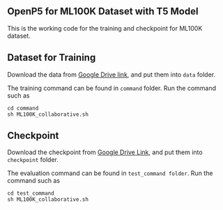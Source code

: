 ## OpenP5 for ML100K Dataset with T5 Model

This is the working code for the training and checkpoint for ML100K dataset.

## Dataset for Training 

Download the data from [Google Drive link](https://drive.google.com/drive/folders/1W5i5ryetj_gkcOpG1aZfL5Y8Yk6RxwYE?usp=sharing), and put them into `data` folder.

The training command can be found in `command` folder. Run the command such as 

```
cd command
sh ML100K_collaborative.sh
```

## Checkpoint

Download the checkpoint from [Google Drive Link](https://drive.google.com/drive/folders/19v7vgNBkIRdBm4FwPgHHiRz6Dnom29aR?usp=sharing), and put them into `checkpoint` folder.

The evaluation command can be found in `test_command folder`. Run the command such as 

```
cd test_command
sh ML100K_collaborative.sh
```
